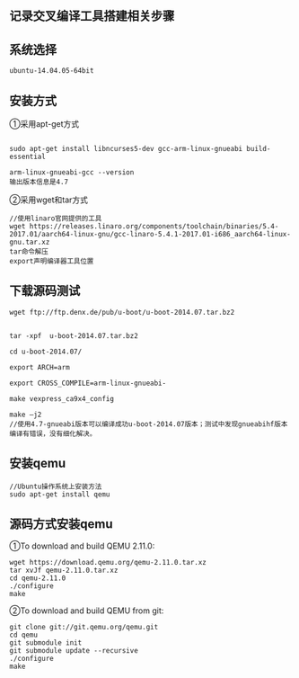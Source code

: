 ## 记录交叉编译工具搭建相关步骤

## 系统选择
```
ubuntu-14.04.05-64bit
```

## 安装方式
①采用apt-get方式
```

sudo apt-get install libncurses5-dev gcc-arm-linux-gnueabi build-essential

arm-linux-gnueabi-gcc --version
输出版本信息是4.7

```

②采用wget和tar方式
```
//使用linaro官网提供的工具
wget https://releases.linaro.org/components/toolchain/binaries/5.4-2017.01/aarch64-linux-gnu/gcc-linaro-5.4.1-2017.01-i686_aarch64-linux-gnu.tar.xz
tar命令解压
export声明编译器工具位置
```

## 下载源码测试
```
wget ftp://ftp.denx.de/pub/u-boot/u-boot-2014.07.tar.bz2


tar -xpf  u-boot-2014.07.tar.bz2

cd u-boot-2014.07/

export ARCH=arm

export CROSS_COMPILE=arm-linux-gnueabi-

make vexpress_ca9x4_config

make –j2
//使用4.7-gnueabi版本可以编译成功u-boot-2014.07版本；测试中发现gnueabihf版本编译有错误，没有细化解决。
```

## 安装qemu
```
//Ubuntu操作系统上安装方法
sudo apt-get install qemu

```
## 源码方式安装qemu

①To download and build QEMU 2.11.0:
```
wget https://download.qemu.org/qemu-2.11.0.tar.xz
tar xvJf qemu-2.11.0.tar.xz
cd qemu-2.11.0
./configure
make
```
②To download and build QEMU from git:
```
git clone git://git.qemu.org/qemu.git
cd qemu
git submodule init
git submodule update --recursive
./configure
make
```
